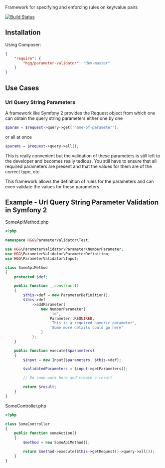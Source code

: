 Framework for specifying and enforcing rules on key/value pairs

[![Build Status](https://travis-ci.org/hglattergotz/parameter-validator.png)](https://travis-ci.org/hglattergotz/parameter-validator)

## Installation

Using Composer:

```json
{
    "require": {
        "hgg/parameter-validator": "dev-master"
    }
}
```

## Use Cases

### Url Query String Parameters

A framework like Symfony 2 provides the Request object from which one can obtain
the query string parameters either one by one

```php
$param = $request->query->get('name-of-parameter');
```

or all at once

```php
$params = $request->query->all();
```

This is really convenient but the validation of these parameters is still left
to the developer and becomes really tedious.
You still have to ensure that all required parameters are present and that the
values for them are of the correct type, etc.

This framework allows the definition of rules for the parameters and can even
validate the values for these parameters.

## Example - Url Query String Parameter Validation in Symfony 2

SomeApiMethod.php
```php
<?php

namespace HGG\ParameterValidator\Test;

use HGG\ParameterValidator\Parameter\NumberParameter;
use HGG\ParameterValidator\ParameterDefinition;
use HGG\ParameterValidator\Input;

class SomeApiMethod
{
    protected $def;

    public function __construct()
    {
        $this->def = new ParameterDefinition();
        $this->def
            ->addParameter(
                new NumberParameter(
                    'id',
                    Parameter::REQUIRED,
                    'This is a required numeric parameter',
                    'Some more details could go here'
                )
            );
    }

    public function execute($parameters)
    {
        $input = new Input($parameters, $this->def);

        $validatedParameters = $input->getParameters();

        // Do some work here and create a result

        return $result;
    }
}
```

SomeController.php
```php
<?php

class SomeController
{
    public function someAction()
    {
        $method = new SomeApiMethod();

        return $method->execute($this->getRequest()->query->all());
    }
}
```
